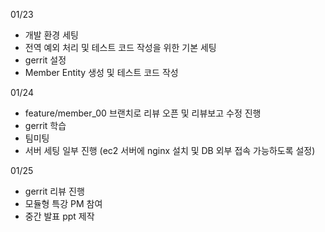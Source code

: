 01/23
- 개발 환경 세팅
- 전역 예외 처리 및 테스트 코드 작성을 위한 기본 세팅
- gerrit 설정
- Member Entity 생성 및 테스트 코드 작성

01/24
- feature/member_00 브랜치로 리뷰 오픈 및 리뷰보고 수정 진행
- gerrit 학습
- 팀미팅
- 서버 세팅 일부 진행 (ec2 서버에 nginx 설치 및 DB 외부 접속 가능하도록 설정)

01/25
- gerrit 리뷰 진행
- 모듈형 특강 PM 참여
- 중간 발표 ppt 제작